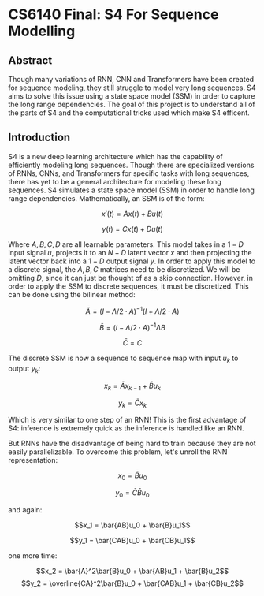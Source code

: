 # CS6140 Final: S4 For Sequence Modelling

## Abstract
Though many variations of RNN, CNN and Transformers have been created for sequence modeling, they still struggle to model very long sequences. S4 aims to solve this issue using a state space model (SSM) in order to capture the long range dependencies. The goal of this project is to understand all of the parts of S4 and the computational tricks used which make S4 efficent. 

## Introduction
S4 is a new deep learning architecture which has the capability of efficiently modeling long sequences. Though there are specialized versions of RNNs, CNNs, and Transformers for specific tasks with long sequences, there has yet to be a general architecture for modeling these long sequences. S4 simulates a state space model (SSM) in order to handle long range dependencies. Mathematically, an SSM is of the form: 

$$x'(t) = Ax(t) + Bu(t)$$

$$y(t) = Cx(t) + Du(t)$$

Where $A, B, C, D$ are all learnable parameters. This model takes in a $1-D$ input signal $u$, projects it to an $N-D$ latent vector $x$ and then projecting the latent vector back into a $1-D$ output signal $y$. In order to apply this model to a discrete signal, the $A, B, C$ matrices need to be discretized. We will be omitting $D$, since it can just be thought of as a skip connection. However, in order to apply the SSM to discrete sequences, it must be discretized. This can be done using the bilinear method: 

$$\bar{A} = (I - \Lambda/2 \cdot A)^{-1}(I + \Lambda/2 \cdot A)$$

$$\bar{B} = (I - \Lambda/2 \cdot A)^{-1}\Lambda B$$

$$\bar{C} = C$$

The discrete SSM is now a sequence to sequence map with input $u_k$ to output $y_k$: 

$$x_k = \bar{A}x_{k-1} + \bar{B}u_k$$

$$y_k = \bar{C}x_k$$

Which is very similar to one step of an RNN! This is the first advantage of S4: inference is extremely quick as the inference is handled like an RNN. 

But RNNs have the disadvantage of being hard to train because they are not easily parallelizable. To overcome this problem, let's unroll the RNN representation: 

$$x_0 = \bar{B}u_0$$

$$y_0 = \bar{C}\bar{B}u_0$$

and again: 

$$x_1 = \bar{AB}u_0 + \bar{B}u_1$$

$$y_1 = \bar{CAB}u_0 + \bar{CB}u_1$$

one more time: 

$$x_2 = \bar{A}^2\bar{B}u_0 + \bar{AB}u_1 + \bar{B}u_2$$
$$y_2 = \overline{CA}^2\bar{B}u_0 + \bar{CAB}u_1 + \bar{CB}u_2$$


